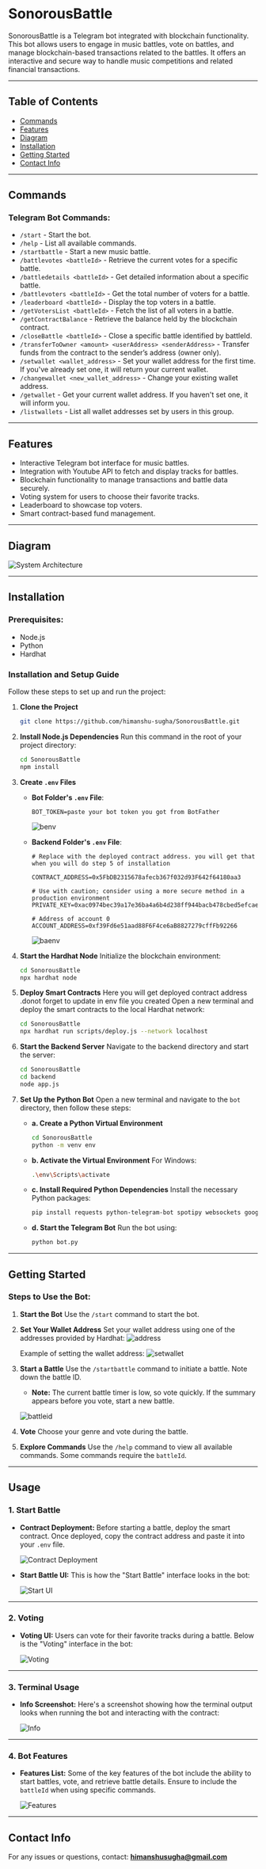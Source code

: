 # SonorousBattle

SonorousBattle is a Telegram bot integrated with blockchain functionality. This bot allows users to engage in music battles, vote on battles, and manage blockchain-based transactions related to the battles. It offers an interactive and secure way to handle music competitions and related financial transactions.

---

## Table of Contents
- [Commands](#commands)
- [Features](#features)
- [Diagram](#diagram)
- [Installation](#installation)
- [Getting Started](#getting-started)
- [Contact Info](#contact-info)

---

## Commands

### Telegram Bot Commands:

- `/start` - Start the bot.
- `/help` - List all available commands.
- `/startbattle` - Start a new music battle.
- `/battlevotes <battleId>` - Retrieve the current votes for a specific battle.
- `/battledetails <battleId>` - Get detailed information about a specific battle.
- `/battlevoters <battleId>` - Get the total number of voters for a battle.
- `/leaderboard <battleId>` - Display the top voters in a battle.
- `/getVotersList <battleId>` - Fetch the list of all voters in a battle.
- `/getContractBalance` - Retrieve the balance held by the blockchain contract.
- `/closeBattle <battleId>` - Close a specific battle identified by battleId.
- `/transferToOwner <amount> <userAddress> <senderAddress>` - Transfer funds from the contract to the sender’s address (owner only).
- `/setwallet <wallet_address>` - Set your wallet address for the first time. If you've already set one, it will return your current wallet.
- `/changewallet <new_wallet_address>` - Change your existing wallet address.
- `/getwallet` - Get your current wallet address. If you haven't set one, it will inform you.
- `/listwallets` - List all wallet addresses set by users in this group.
---

## Features

- Interactive Telegram bot interface for music battles.
- Integration with Youtube API to fetch and display tracks for battles.
- Blockchain functionality to manage transactions and battle data securely.
- Voting system for users to choose their favorite tracks.
- Leaderboard to showcase top voters.
- Smart contract-based fund management.

---

## Diagram

![System Architecture](./images/SonorousBattle_Diagram.png)

---

## Installation

### Prerequisites:
- Node.js
- Python
- Hardhat

### Installation and Setup Guide

Follow these steps to set up and run the project:

1. **Clone the Project**
   ```bash
   git clone https://github.com/himanshu-sugha/SonorousBattle.git
   ```

2. **Install Node.js Dependencies**
   Run this command in the root of your project directory:
   ```bash
   cd SonorousBattle
   npm install
   ```

3. **Create `.env` Files**
   - **Bot Folder's `.env` File**:
     ```env
     BOT_TOKEN=paste your bot token you got from BotFather
     ```
     ![benv](./images/benv.png)

   - **Backend Folder's `.env` File**:
     ```env
     # Replace with the deployed contract address. you will get that when you will do step 5 of installation

     CONTRACT_ADDRESS=0x5FbDB2315678afecb367f032d93F642f64180aa3

     # Use with caution; consider using a more secure method in a production environment
     PRIVATE_KEY=0xac0974bec39a17e36ba4a6b4d238ff944bacb478cbed5efcae784d7bf4f2ff80

     # Address of account 0
     ACCOUNT_ADDRESS=0xf39Fd6e51aad88F6F4ce6aB8827279cffFb92266
     ```
     ![baenv](./images/baenv.png)

4. **Start the Hardhat Node**
   Initialize the blockchain environment:
   ```bash
   cd SonorousBattle
   npx hardhat node
   ```

5. **Deploy Smart Contracts**
   Here you will get deployed contract address .donot forget to update in env file you created
   Open a new terminal and deploy the smart contracts to the local Hardhat network:
   ```bash
   cd SonorousBattle
   npx hardhat run scripts/deploy.js --network localhost
   ```

6. **Start the Backend Server**
   Navigate to the backend directory and start the server:
   ```bash
   cd SonorousBattle
   cd backend
   node app.js
   ```

7. **Set Up the Python Bot**
   Open a new terminal and navigate to the `bot` directory, then follow these steps:

   - **a. Create a Python Virtual Environment**
     ```bash
     cd SonorousBattle
     python -m venv env
     ```

   - **b. Activate the Virtual Environment**
     For Windows:
     ```bash
     .\env\Scripts\activate
     ```

   - **c. Install Required Python Dependencies**
     Install the necessary Python packages:
     ```bash
     pip install requests python-telegram-bot spotipy websockets google-api-python-client python-dotenv
     ```

   - **d. Start the Telegram Bot**
     Run the bot using:
     ```bash
     python bot.py
     ```

---

## Getting Started

### Steps to Use the Bot:

1. **Start the Bot**
   Use the `/start` command to start the bot.

2. **Set Your Wallet Address**
   Set your wallet address using one of the addresses provided by Hardhat:
   ![address](./images/address.png)

   Example of setting the wallet address:
   ![setwallet](./images/setwallet.png)

3. **Start a Battle**
   Use the `/startbattle` command to initiate a battle. Note down the battle ID.

   - **Note:** The current battle timer is low, so vote quickly. If the summary appears before you vote, start a new battle.
   
   ![battleid](./images/battleid.png)

4. **Vote**
   Choose your genre and vote during the battle.

5. **Explore Commands**
   Use the `/help` command to view all available commands. Some commands require the `battleId`.

---

## Usage

### 1. Start Battle

- **Contract Deployment:**
  Before starting a battle, deploy the smart contract. Once deployed, copy the contract address and paste it into your `.env` file.

  ![Contract Deployment](./images/Contract%20deployment.png)

- **Start Battle UI:**
  This is how the "Start Battle" interface looks in the bot:

  ![Start UI](./images/startbattleui.png)

---

### 2. Voting

- **Voting UI:**
  Users can vote for their favorite tracks during a battle. Below is the "Voting" interface in the bot:

  ![Voting](./images/voting.png)

---

### 3. Terminal Usage

- **Info Screenshot:**
  Here's a screenshot showing how the terminal output looks when running the bot and interacting with the contract:

  ![Info](./images/info.png)

---

### 4. Bot Features

- **Features List:**
  Some of the key features of the bot include the ability to start battles, vote, and retrieve battle details. Ensure to include the `battleId` when using specific commands.

  ![Features](./images/features.png)

---

## Contact Info

For any issues or questions, contact: **himanshusugha@gmail.com**
